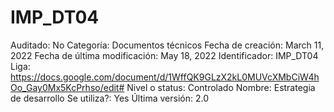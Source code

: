 # IMP_DT04

Auditado: No
Categoría: Documentos técnicos
Fecha de creación: March 11, 2022
Fecha de última modificación: May 18, 2022
Identificador: IMP_DT04
Liga: https://docs.google.com/document/d/1WffQK9GLzX2kL0MUVcXMbCiW4hOo_Gay0Mx5KcPrhso/edit#
Nivel o status: Controlado
Nombre: Estrategia de desarrollo
Se utiliza?: Yes
Última versión: 2.0